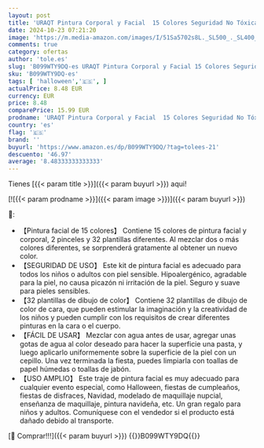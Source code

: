 ```yaml
---
layout: post
title: 'URAQT Pintura Corporal y Facial  15 Colores Seguridad No Tóxica Pintura Facial  Kit de Pintura Facial con 32 Plantillas 2 Pinceles  Pintura de Cara para Niños Halloween Fiestas Cosplay Semana Santa'
date: 2024-10-23 07:21:20
image: 'https://m.media-amazon.com/images/I/51Sa5702s8L._SL500_._SL400_.jpg'
comments: true
category: ofertas
author: 'tole.es'
slug: 'B099WTY9DQ-es URAQT Pintura Corporal y Facial 15 Colores Seguridad No...'
sku: 'B099WTY9DQ-es'
tags: [ 'halloween','🇪🇸', ]
actualPrice: 8.48 EUR
currency: EUR
price: 8.48
comparePrice: 15.99 EUR
prodname: 'URAQT Pintura Corporal y Facial  15 Colores Seguridad No Tóxica Pintura Facial  Kit de Pintura Facial con 32 Plantillas 2 Pinceles  Pintura de Cara para Niños Halloween Fiestas Cosplay Semana Santa'
country: 'es'
flag: '🇪🇸'
brand: ''
buyurl: 'https://www.amazon.es/dp/B099WTY9DQ/?tag=tolees-21'
descuento: '46.97'
average: '8.48333333333333'
---
```


Tienes [{{< param title >}}]({{< param buyurl >}}) aqui!

[![{{< param prodname >}}]({{< param image >}})]({{< param buyurl >}})

🔎:

- 【Pintura facial de 15 colores】 Contiene 15 colores de pintura facial y corporal, 2 pinceles y 32 plantillas diferentes. Al mezclar dos o más colores diferentes, se sorprenderá gratamente al obtener un nuevo color.
- 【SEGURIDAD DE USO】 Este kit de pintura facial es adecuado para todos los niños o adultos con piel sensible. Hipoalergénico, agradable para la piel, no causa picazón ni irritación de la piel. Seguro y suave para pieles sensibles.
- 【32 plantillas de dibujo de color】 Contiene 32 plantillas de dibujo de color de cara, que pueden estimular la imaginación y la creatividad de los niños y pueden cumplir con los requisitos de crear diferentes pinturas en la cara o el cuerpo.
- 【FÁCIL DE USAR】 Mezclar con agua antes de usar, agregar unas gotas de agua al color deseado para hacer la superficie una pasta, y luego aplicarlo uniformemente sobre la superficie de la piel con un cepillo. Una vez terminada la fiesta, puedes limpiarla con toallas de papel húmedas o toallas de jabón.
- 【USO AMPLIO】 Este traje de pintura facial es muy adecuado para cualquier evento especial, como Halloween, fiestas de cumpleaños, fiestas de disfraces, Navidad, modelado de maquillaje nupcial, enseñanza de maquillaje, pintura navideña, etc. Un gran regalo para niños y adultos. Comuníquese con el vendedor si el producto está dañado debido al transporte.

[🛒 Comprar!!!]({{< param buyurl >}})
{{<world>}}B099WTY9DQ{{</world>}}
